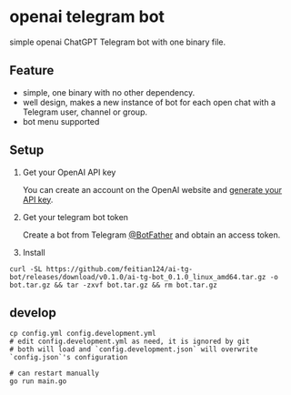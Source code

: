 # openai telegram bot

simple openai ChatGPT Telegram bot with one binary file. 

## Feature

- simple, one binary with no other dependency. 
- well design, makes a new instance of bot for each open chat with a Telegram user, channel or group.
- bot menu supported

## Setup

1. Get your OpenAI API key

   You can create an account on the OpenAI website and [generate your API key](https://platform.openai.com/account/api-keys).

2. Get your telegram bot token

   Create a bot from Telegram [@BotFather](https://t.me/BotFather) and obtain an access token.

3. Install 

```shell
curl -SL https://github.com/feitian124/ai-tg-bot/releases/download/v0.1.0/ai-tg-bot_0.1.0_linux_amd64.tar.gz -o bot.tar.gz && tar -zxvf bot.tar.gz && rm bot.tar.gz
```

## develop

```shell
cp config.yml config.development.yml 
# edit config.development.yml as need, it is ignored by git
# both will load and `config.development.json` will overwrite `config.json`'s configuration

# can restart manually
go run main.go
```